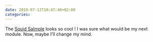 ```yaml
---
date: 2019-07-12T10:47:40+02:00
categories:
---
```

The [Squid Salmple](https://busycircuits.com/alm022/) looks so cool ! I was sure what would be my next module. Now, maybe I&#39;ll change my mind.
